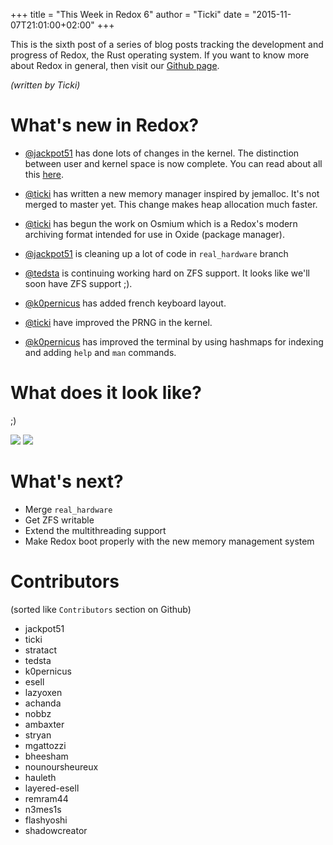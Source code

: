 +++
title = "This Week in Redox 6"
author = "Ticki"
date = "2015-11-07T21:01:00+02:00"
+++

This is the sixth post of a series of blog posts tracking the development and progress of Redox, the Rust operating system. If you want to know more about Redox in general, then visit our [Github page](https://github.com/redox-os/redox).

*(written by Ticki)*

# What's new in Redox?

- [@jackpot51](https://github.com/jackpot51) has done lots of changes in the kernel. The distinction between user and kernel space is now complete. You can read about all this [here](http://dictator.redox-os.org/index.php?controller=post&action=view&id_post=17).

- [@ticki](https://github.com/ticki) has written a new memory manager inspired by jemalloc. It's not merged to master yet. This change makes heap allocation much faster.

- [@ticki](https://github.com/ticki) has begun the work on Osmium which is a Redox's modern archiving format intended for use in Oxide (package manager).

- [@jackpot51](https://github.com/jackpot51) is cleaning up a lot of code in `real_hardware` branch

- [@tedsta](https://github.com/tedsta) is continuing working hard on ZFS support. It looks like we'll soon have ZFS support ;).

- [@k0pernicus](https://github.com/k0pernicus) has added french keyboard layout.

- [@ticki](https://github.com/ticki) have improved the PRNG in the kernel.

- [@k0pernicus](https://github.com/k0pernicus) has improved the terminal by using hashmaps for indexing and adding `help` and `man` commands.


# What does it look like?

;)

<img class="img-responsive" src="https://github.com/redox-os/assets/raw/master/fun/mobile.jpg"/>

<img class="img-responsive" src="https://github.com/redox-os/assets/raw/master/screenshots/File_manager.png"/>


# What's next?

- Merge `real_hardware`
- Get ZFS writable
- Extend the multithreading support
- Make Redox boot properly with the new memory management system

# Contributors

(sorted like `Contributors` section on Github)

- jackpot51
- ticki
- stratact
- tedsta
- k0pernicus
- esell
- lazyoxen
- achanda
- nobbz
- ambaxter
- stryan
- mgattozzi
- bheesham
- nounoursheureux
- hauleth
- layered-esell
- remram44
- n3mes1s
- flashyoshi
- shadowcreator
